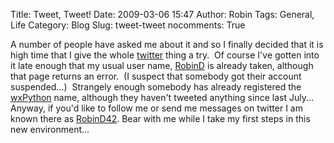 Title: Tweet, Tweet!
Date: 2009-03-06 15:47
Author: Robin
Tags: General, Life
Category: Blog
Slug: tweet-tweet
nocomments: True

A number of people have asked me about it and so I finally decided that
it is high time that I give the whole [twitter](http://twitter.com)
thing a try.  Of course I've gotten into it late enough that my usual
user name, [RobinD](http://twitter.com/RobinD) is already taken,
although that page returns an error.  (I suspect that somebody got their
account suspended...)  Strangely enough somebody has already registered
the [wxPython](http://twitter.com/wxPython) name, although they haven't
tweeted anything since last July...  Anyway, if you'd like to follow me
or send me messages on twitter I am known there as
[RobinD42](http://twitter.com/RobinD42). Bear with me while I take my
first steps in this new environment...

